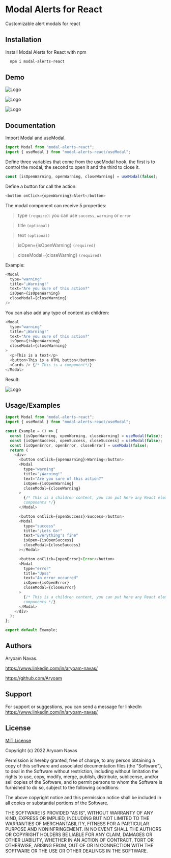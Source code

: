 # Modal Alerts for React

Customizable alert modals for react

## Installation

Install Modal Alerts for React with npm

```bash
  npm i modal-alerts-react
```

## Demo

![Logo](https://i.imgur.com/GOh1mpu.png)

![Logo](https://i.imgur.com/hVTCNn5.png)

![Logo](https://i.imgur.com/bxlFZFw.png)

## Documentation

Import Modal and useModal.

```javascript
import Modal from "modal-alerts-react";
import { useModal } from "modal-alerts-react/useModal";
```

Define three variables that come from the useModal hook, the first is to control the modal, the second to open it and the third to close it.

```javascript
const [isOpenWarning, openWarning, closeWarning] = useModal(false);
```

Define a button for call the action:

```javascript
<button onClick={openWarning}>Alert</button>
```

The modal component can receive 5 properties:

> type `(require)`: you can use `success`, `warning` or `error`

> title `(optional)`

> text `(optional)`

> isOpen={isOpenWarning} `(required)`

> closeModal={closeWarning} `(required)`

Example:

```javascript
<Modal
  type="warning"
  title="¡Warning!"
  text="Are you sure of this action?"
  isOpen={isOpenWarning}
  closeModal={closeWarning}
/>
```

You can also add any type of content as children:

```javascript
<Modal
  type="warning"
  title="¡Warning!"
  text="Are you sure of this action?"
  isOpen={isOpenWarning}
  closeModal={closeWarning}
>
  <p>This is a text</p>
  <button>This is a HTML button</button>
  <Cards /> {/* This is a component*/}
</Modal>
```

Result:

![Logo](https://i.imgur.com/3cyWl2J.png)

## Usage/Examples

```javascript
import Modal from "modal-alerts-react";
import { useModal } from "modal-alerts-react/useModal";

const Example = () => {
  const [isOpenWarning, openWarning, closeWarning] = useModal(false);
  const [isOpenSuccess, openSuccess, closeSuccess] = useModal(false);
  const [isOpenError, openError, closeError] = useModal(false);
  return (
    <div>
      <button onClick={openWarning}>Warning</button>
      <Modal
        type="warning"
        title="¡Warning!"
        text="Are you sure of this action?"
        isOpen={isOpenWarning}
        closeModal={closeWarning}
      >
        {/* This is a children content, you can put here any React element or
        components */}
      </Modal>

      <button onClick={openSuccess}>Success</button>
      <Modal
        type="success"
        title="¡Lets Go!"
        text="Everything's fine"
        isOpen={isOpenSuccess}
        closeModal={closeSuccess}
      ></Modal>

      <button onClick={openError}>Error</button>
      <Modal
        type="error"
        title="Upss"
        text="An error occurred"
        isOpen={isOpenError}
        closeModal={closeError}
      >
        {/* This is a children content, you can put here any React element or
        components */}
      </Modal>
    </div>
  );
};

export default Example;
```

## Authors

Aryoam Navas.

https://www.linkedin.com/in/aryoam-navas/

https://github.com/Aryoam

## Support

For support or suggestions, you can send a message for linkedIn https://www.linkedin.com/in/aryoam-navas/

## License

[MIT License](https://choosealicense.com/licenses/mit/)

Copyright (c) 2022 Aryoam Navas

Permission is hereby granted, free of charge, to any person obtaining a copy
of this software and associated documentation files (the "Software"), to deal
in the Software without restriction, including without limitation the rights
to use, copy, modify, merge, publish, distribute, sublicense, and/or sell
copies of the Software, and to permit persons to whom the Software is
furnished to do so, subject to the following conditions:

The above copyright notice and this permission notice shall be included in all
copies or substantial portions of the Software.

THE SOFTWARE IS PROVIDED "AS IS", WITHOUT WARRANTY OF ANY KIND, EXPRESS OR
IMPLIED, INCLUDING BUT NOT LIMITED TO THE WARRANTIES OF MERCHANTABILITY,
FITNESS FOR A PARTICULAR PURPOSE AND NONINFRINGEMENT. IN NO EVENT SHALL THE
AUTHORS OR COPYRIGHT HOLDERS BE LIABLE FOR ANY CLAIM, DAMAGES OR OTHER
LIABILITY, WHETHER IN AN ACTION OF CONTRACT, TORT OR OTHERWISE, ARISING FROM,
OUT OF OR IN CONNECTION WITH THE SOFTWARE OR THE USE OR OTHER DEALINGS IN THE
SOFTWARE.
